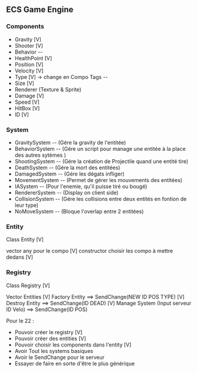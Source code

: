 ## ECS Game Engine

### Components

- Gravity [V]
- Shooter [V]
- Behavior -<Advanced>-
- HealthPoint [V]
- Position [V]
- Velocity [V]
- Type [V] -> change en Compo Tags -<Advanced>-
- Size [V]
- Renderer (Texture & Sprite)
- Damage [V]
- Speed [V]
- HitBox [V]
- ID [V]

### System

- GravitySystem -<Advanced>- (Gére la gravity de l'entitée)
- BehaviorSystem -<Advanced>- (Gére un script pour manage une entitée à la place des autres sytèmes )
- ShootingSystem -<Basic>- (Gére la création de Projectile quand une entité tire)
- DeathSystem -<Basic>- (Gére la mort des entitées)
- DamagedSystem -<Basic>- (Gére les dégats infliger)
- MovementSystem -<Basic>- (Permet de gérer les mouvements des entitées)
- IASystem -<Basic>- (Pour l'enemie, qu'il puisse tiré ou bougé)
- RendererSystem -<Basic>- (Display on client side)
- CollisionSystem -<Basic>- (Gére les collisions entre deux entités en fontion de leur type)
- NoMoveSystem -<Basic>- (Bloque l'overlap entre 2 entitées)

### Entity

Class Entity [V]

vector any pour le compo [V]
constructor choisir les compo à mettre dedans [V]

### Registry

Class Registry [V]

Vector Entities [V]
Factory Entity ==> SendChange(NEW ID POS TYPE) [V]
Destroy Entity ==> SendChange(ID DEAD) [V]
Manage System (Input serveur ID Velo) ==> SendChange(ID POS)

Pour le 22 :
- Pouvoir créer le registry [V]
- Pouvoir créer des entities [V]
- Pouvoir choisir les components dans l'entity [V]
- Avoir Tout les systems basiques
- Avoir le SendChange pour le serveur
- Essayer de faire en sorte d'être le plus générique

